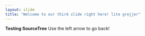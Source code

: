 ```yaml
---
layout: slide
title: "Welcome to our third slide right here! lite grejjer"
---
```

<b>Testing SourceTree</b>
Use the left arrow to go back!
